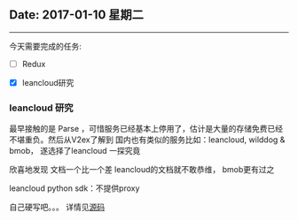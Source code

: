 ## Date: 2017-01-10 星期二

------

今天需要完成的任务:

- [ ] Redux
- [x] leancloud研究


### leancloud 研究

最早接触的是 Parse ，可惜服务已经基本上停用了，估计是大量的存储免费已经不堪重负。然后从V2ex了解到 国内也有类似的服务比如：leancloud, wilddog & bmob， 遂选择了leancloud 一探究竟

欣喜地发现 文档一个比一个差 leancloud的文档就不敢恭维， bmob更有过之

leancloud python sdk：不提供proxy

自己硬写吧。。。 详情见[源码][src]

[src]: https://github.com/ionoi/2017/blob/master/code/python/leancloud_test.py
